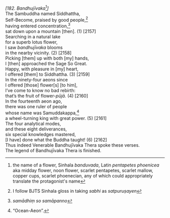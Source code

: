 *\[182. Bandhujīvaka*[^1]*\]*  
The Sambuddha named Siddhattha,  
Self-Become, praised by good people,[^2]  
having entered concentration,[^3]  
sat down upon a mountain \[then\]. (1) \[2157\]  
Searching in a natural lake  
for a superb lotus flower,  
I saw *bandhujīvaka* blooms  
in the nearby vicinity. (2) \[2158\]  
Picking \[them\] up with both \[my\] hands,  
I \[then\] approached the Sage So Great.  
Happy, with pleasure in \[my\] heart,  
I offered \[them\] to Siddhattha. (3) \[2159\]  
In the ninety-four aeons since  
I offered \[those\] flower\[s\] \[to him\],  
I’ve come to know no bad rebirth:  
that’s the fruit of flower-*pūjā.* (4) \[2160\]  
In the fourteenth aeon ago,  
there was one ruler of people  
whose name was Samuddakappa,[^4]  
a wheel-turning king with great power. (5) \[2161\]  
The four analytical modes,  
and these eight deliverances,  
six special knowledges mastered,  
\[I have\] done what the Buddha taught! (6) \[2162\]  
Thus indeed Venerable Bandhujīvaka Thera spoke these verses.  
The legend of Bandhujīvaka Thera is finished.  
[^1]: the name of a flower, Sinhala *banduvada*, Latin *pentapetes
    phoenicea* aka midday flower, noon flower, scarlet pentapetes,
    scarlet mallow, copper cups, scarlet phoenecian, any of which could
    appropriately translate the protagonist's name  
[^2]: I follow BJTS Sinhala gloss in taking *sabhi* as *satpuruṣayen*  
[^3]: *samādhiṃ so samāpanno*  
[^4]: “Ocean-Aeon”.
